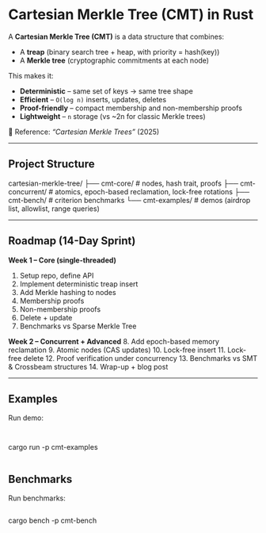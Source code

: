 
# Cartesian Merkle Tree (CMT) in Rust

A **Cartesian Merkle Tree (CMT)** is a data structure that combines:
- A **treap** (binary search tree + heap, with priority = hash(key))
- A **Merkle tree** (cryptographic commitments at each node)

This makes it:
- **Deterministic** – same set of keys → same tree shape  
- **Efficient** – `O(log n)` inserts, updates, deletes  
- **Proof-friendly** – compact membership and non-membership proofs  
- **Lightweight** – `n` storage (vs ~2n for classic Merkle trees)  

📄 Reference: *“Cartesian Merkle Trees”* (2025)  

---

## Project Structure
cartesian-merkle-tree/
├── cmt-core/ # nodes, hash trait, proofs
├── cmt-concurrent/ # atomics, epoch-based reclamation, lock-free rotations
├── cmt-bench/ # criterion benchmarks
└── cmt-examples/ # demos (airdrop list, allowlist, range queries)




---

## Roadmap (14-Day Sprint)

**Week 1 – Core (single-threaded)**
1. Setup repo, define API
2. Implement deterministic treap insert
3. Add Merkle hashing to nodes
4. Membership proofs
5. Non-membership proofs
6. Delete + update
7. Benchmarks vs Sparse Merkle Tree

**Week 2 – Concurrent + Advanced**
8. Add epoch-based memory reclamation
9. Atomic nodes (CAS updates)
10. Lock-free insert
11. Lock-free delete
12. Proof verification under concurrency
13. Benchmarks vs SMT & Crossbeam structures
14. Wrap-up + blog post

---

## Examples

Run demo:

```bash
```
```
```
cargo run -p cmt-examples
```
```

## Benchmarks

Run benchmarks:

```
```
cargo bench -p cmt-bench
```
```
